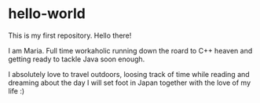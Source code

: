# hello-world
This is my first repository. 
Hello there!

I am Maria. Full time workaholic running down the roard to C++ heaven and getting ready to tackle Java soon enough.

I absolutely love to travel outdoors, loosing track of time while reading and dreaming about the day I will set foot in Japan together with the love of my life :)
